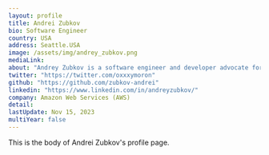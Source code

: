 ```yaml
---
layout: profile
title: Andrei Zubkov
bio: Software Engineer
country: USA
address: Seattle.USA
image: /assets/img/andrey_zubkov.png
mediaLink: 
about: "Andrey Zubkov is a software engineer and developer advocate for PostgreSQL, an open-source relational database management system (RDBMS). He is known for his contributions to the PostgreSQL community and his expertise in database administration and performance optimization. Zubkov often shares his knowledge through blog posts, conference presentations, and workshops. He actively participates in the PostgreSQL mailing lists and helps users with their database-related questions and challenges."
twitter: "https://twitter.com/oxxxymoron"
github: "https://github.com/zubkov-andrei" 
linkedin: "https://www.linkedin.com/in/andreyzubkov/"
company: Amazon Web Services (AWS)
detail: 
lastUpdate: Nov 15, 2023
multiYear: false
---
```


This is the body of Andrei Zubkov's profile page.
